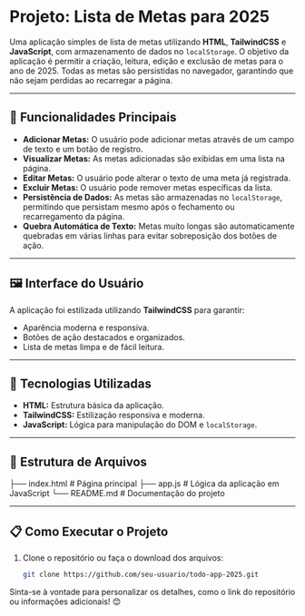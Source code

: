 # Projeto: Lista de Metas para 2025

Uma aplicação simples de lista de metas utilizando **HTML**, **TailwindCSS** e **JavaScript**, com armazenamento de dados no `localStorage`. O objetivo da aplicação é permitir a criação, leitura, edição e exclusão de metas para o ano de 2025. Todas as metas são persistidas no navegador, garantindo que não sejam perdidas ao recarregar a página.

---

## 🎯 Funcionalidades Principais

- **Adicionar Metas:** O usuário pode adicionar metas através de um campo de texto e um botão de registro.
- **Visualizar Metas:** As metas adicionadas são exibidas em uma lista na página.
- **Editar Metas:** O usuário pode alterar o texto de uma meta já registrada.
- **Excluir Metas:** O usuário pode remover metas específicas da lista.
- **Persistência de Dados:** As metas são armazenadas no `localStorage`, permitindo que persistam mesmo após o fechamento ou recarregamento da página.
- **Quebra Automática de Texto:** Metas muito longas são automaticamente quebradas em várias linhas para evitar sobreposição dos botões de ação.

---

## 🖼️ Interface do Usuário

A aplicação foi estilizada utilizando **TailwindCSS** para garantir:

- Aparência moderna e responsiva.
- Botões de ação destacados e organizados.
- Lista de metas limpa e de fácil leitura.

---

## 🚀 Tecnologias Utilizadas

- **HTML:** Estrutura básica da aplicação.
- **TailwindCSS:** Estilização responsiva e moderna.
- **JavaScript:** Lógica para manipulação do DOM e `localStorage`.

---

## 📂 Estrutura de Arquivos
├── index.html         # Página principal
├── app.js             # Lógica da aplicação em JavaScript
└── README.md          # Documentação do projeto


---

## 📋 Como Executar o Projeto

1. Clone o repositório ou faça o download dos arquivos:
   ```bash
   git clone https://github.com/seu-usuario/todo-app-2025.git


Sinta-se à vontade para personalizar os detalhes, como o link do repositório ou informações adicionais! 😊
